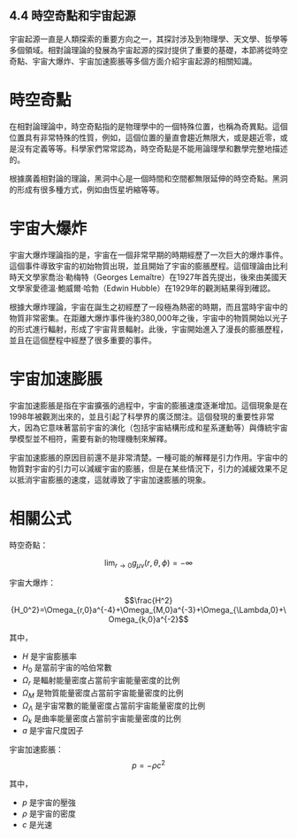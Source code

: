 ## 4.4 時空奇點和宇宙起源

宇宙起源一直是人類探索的重要方向之一，其探討涉及到物理學、天文學、哲學等多個領域。相對論理論的發展為宇宙起源的探討提供了重要的基礎，本節將從時空奇點、宇宙大爆炸、宇宙加速膨脹等多個方面介紹宇宙起源的相關知識。

# 時空奇點

在相對論理論中，時空奇點指的是物理學中的一個特殊位置，也稱為奇異點。這個位置具有非常特殊的性質，例如，這個位置的量直會趨近無限大，或是趨近零，或是沒有定義等等。科學家們常常認為，時空奇點是不能用論理學和數學完整地描述的。

根據廣義相對論的理論，黑洞中心是一個時間和空間都無限延伸的時空奇點。黑洞的形成有很多種方式，例如由恆星坍縮等等。

# 宇宙大爆炸

宇宙大爆炸理論指的是，宇宙在一個非常早期的時期經歷了一次巨大的爆炸事件。這個事件導致宇宙的初始物質出現，並且開始了宇宙的膨脹歷程。這個理論由比利時天文學家喬治·勒梅特（Georges Lemaître）在1927年首先提出，後來由美國天文學家愛德溫·鮑威爾·哈勃（Edwin Hubble）在1929年的觀測結果得到確認。

根據大爆炸理論，宇宙在誕生之初經歷了一段極為熱密的時期，而且當時宇宙中的物質非常密集。在距離大爆炸事件後約380,000年之後，宇宙中的物質開始以光子的形式進行輻射，形成了宇宙背景輻射。此後，宇宙開始進入了漫長的膨脹歷程，並且在這個歷程中經歷了很多重要的事件。

# 宇宙加速膨脹

宇宙加速膨脹是指在宇宙擴張的過程中，宇宙的膨脹速度逐漸增加。這個現象是在1998年被觀測出來的，並且引起了科學界的廣泛關注。這個發現的重要性非常大，因為它意味著當前宇宙的演化（包括宇宙結構形成和星系運動等）與傳統宇宙學模型並不相符，需要有新的物理機制來解釋。

宇宙加速膨脹的原因目前還不是非常清楚。一種可能的解釋是引力作用。宇宙中的物質對宇宙的引力可以減緩宇宙的膨脹，但是在某些情況下，引力的減緩效果不足以抵消宇宙膨脹的速度，這就導致了宇宙加速膨脹的現象。

# 相關公式

時空奇點： 

$$\lim_{r \to 0}g_{\mu\nu}(r,\theta,\phi)=-\infty$$

宇宙大爆炸： 

$$\frac{H^2}{H_0^2}=\Omega_{r,0}a^{-4}+\Omega_{M,0}a^{-3}+\Omega_{\Lambda,0}+\Omega_{k,0}a^{-2}$$

其中，

- $H$ 是宇宙膨脹率
- $H_0$ 是當前宇宙的哈伯常數
- $\Omega_r$ 是輻射能量密度占當前宇宙能量密度的比例
- $\Omega_M$ 是物質能量密度占當前宇宙能量密度的比例
- $\Omega_\Lambda$ 是宇宙常數的能量密度占當前宇宙能量密度的比例
- $\Omega_k$ 是曲率能量密度占當前宇宙能量密度的比例
- $a$ 是宇宙尺度因子

宇宙加速膨脹：
$$p=-\rho c^2$$

其中，

- $p$ 是宇宙的壓強
- $\rho$ 是宇宙的密度
- $c$ 是光速